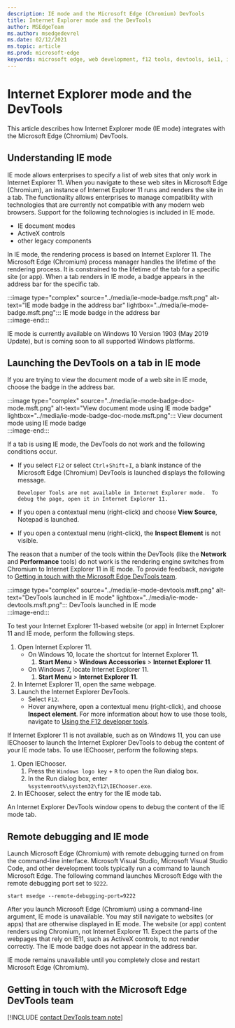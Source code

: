 ```yaml
---
description: IE mode and the Microsoft Edge (Chromium) DevTools
title: Internet Explorer mode and the DevTools
author: MSEdgeTeam
ms.author: msedgedevrel
ms.date: 02/12/2021
ms.topic: article
ms.prod: microsoft-edge
keywords: microsoft edge, web development, f12 tools, devtools, ie11, internet explorer 11, ie mode
---
```

# Internet Explorer mode and the DevTools  

This article describes how Internet Explorer mode \(IE mode\) integrates with the Microsoft Edge \(Chromium\) DevTools.  

## Understanding IE mode  

IE mode allows enterprises to specify a list of web sites that only work in Internet Explorer 11.  When you navigate to these web sites in Microsoft Edge \(Chromium\), an instance of Internet Explorer 11 runs and renders the site in a tab.  The functionality allows enterprises to manage compatibility with technologies that are currently not compatible with any modern web browsers.  Support for the following technologies is included in IE mode.  

*   IE document modes  
*   ActiveX controls  
*   other legacy components  

In IE mode, the rendering process is based on Internet Explorer 11.  The Microsoft Edge \(Chromium\) process manager handles the lifetime of the rendering process.  It is constrained to the lifetime of the tab for a specific site \(or app\).  When a tab renders in IE mode, a badge appears in the address bar for the specific tab.  

:::image type="complex" source="../media/ie-mode-badge.msft.png" alt-text="IE mode badge in the address bar" lightbox="../media/ie-mode-badge.msft.png":::
   IE mode badge in the address bar  
:::image-end:::  

IE mode is currently available on Windows 10 Version 1903 \(May 2019 Update\), but is coming soon to all supported Windows platforms.  

## Launching the DevTools on a tab in IE mode  

If you are trying to view the document mode of a web site in IE mode, choose the badge in the address bar.  

:::image type="complex" source="../media/ie-mode-badge-doc-mode.msft.png" alt-text="View document mode using IE mode badge" lightbox="../media/ie-mode-badge-doc-mode.msft.png":::
   View document mode using IE mode badge  
:::image-end:::  

If a tab is using IE mode, the DevTools do not work and the following conditions occur.

*   If you select `F12` or select `Ctrl`+`Shift`+`I`, a blank instance of the Microsoft Edge \(Chromium\) DevTools is launched displays the following message.  
    
    ```text
    Developer Tools are not available in Internet Explorer mode.  To debug the page, open it in Internet Explorer 11.
    ```  
    
*   If you open a contextual menu \(right-click\) and choose **View Source**, Notepad is launched.  
*   If you open a contextual menu \(right-click\), the **Inspect Element** is not visible.  

The reason that a number of the tools within the DevTools \(like the **Network** and **Performance** tools\) do not work is the rendering engine switches from Chromium to Internet Explorer 11 in IE mode.  To provide feedback, navigate to [Getting in touch with the Microsoft Edge DevTools team](#getting-in-touch-with-the-microsoft-edge-devtools-team).  

:::image type="complex" source="../media/ie-mode-devtools.msft.png" alt-text="DevTools launched in IE mode" lightbox="../media/ie-mode-devtools.msft.png":::
   DevTools launched in IE mode  
:::image-end:::  

To test your Internet Explorer 11-based website \(or app\) in Internet Explorer 11 and IE mode, perform the following steps.  

1.  Open Internet Explorer 11.  
    *   On Windows 10, locate the shortcut for Internet Explorer 11.
        1.  **Start Menu** > **Windows Accessories** > **Internet Explorer 11**.  
    *   On Windows 7, locate Internet Explorer 11.
        1.  **Start Menu** > **Internet Explorer 11**.  
1.  In Internet Explorer 11, open the same webpage.  
1.  Launch the Internet Explorer DevTools.  
    *   Select `F12`.  
    *   Hover anywhere, open a contextual menu \(right-click\), and choose **Inspect element**.  For more information about how to use those tools, navigate to [Using the F12 developer tools][PreviousVersionsWindowsInternetExplorerDeveloperSamplesbg182326].  

If Internet Explorer 11 is not available, such as on Windows 11, you can use IEChooser to launch the Internet Explorer DevTools to debug the content of your IE mode tabs. To use IEChooser, perform the following steps.

1.  Open IEChooser.
    1. Press the `Windows logo key` + `R` to open the Run dialog box. 
    2. In the Run dialog box, enter `%systemroot%\system32\f12\IEChooser.exe`.
2.  In IEChooser, select the entry for the IE mode tab.

An Internet Explorer DevTools window opens to debug the content of the IE mode tab.

## Remote debugging and IE mode  

Launch Microsoft Edge \(Chromium\) with remote debugging turned on from the command-line interface.  Microsoft Visual Studio, Microsoft Visual Studio Code, and other development tools typically run a command to launch Microsoft Edge.  The following command launches Microsoft Edge with the remote debugging port set to `9222`.  

```shell
start msedge --remote-debugging-port=9222
```  

After you launch Microsoft Edge \(Chromium\) using a command-line argument, IE mode is unavailable.  You may still navigate to websites \(or apps\) that are otherwise displayed in IE mode.  The website \(or app\) content renders using Chromium, not Internet Explorer 11.  Expect the parts of the webpages that rely on IE11, such as ActiveX controls, to not render correctly.  The IE mode badge does not appear in the address bar.  

IE mode remains unavailable until you completely close and restart Microsoft Edge \(Chromium\).  

## Getting in touch with the Microsoft Edge DevTools team  

[!INCLUDE [contact DevTools team note](../includes/contact-devtools-team-note.md)]  

<!-- links -->  

[PreviousVersionsWindowsInternetExplorerDeveloperSamplesbg182326]: /previous-versions/windows/internet-explorer/ie-developer/samples/bg182326(v%3dvs.85) "Using the F12 developer tools | Microsoft Docs"  
